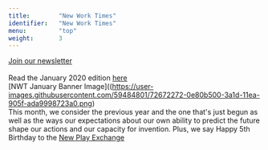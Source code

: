 ```yaml
---
title:        "New Work Times"
identifier:   "New Work Times"
menu:         "top"
weight:       3
---
```


[Join our newsletter](http://eepurl.com/dDpGvT)\
\
Read the January 2020 edition [here](https://mailchi.mp/nnpn/new-work-times-1896132)\
[NWT January Banner Image]((https://user-images.githubusercontent.com/59484801/72672272-0e80b500-3a1d-11ea-905f-ada9998723a0.png)\
This month, we consider the previous year and the one that's just begun as well as the ways our expectations about our own ability to predict the future shape our actions and our capacity for invention. Plus, we say Happy 5th Birthday to the [New Play Exchange](https://newplayexchange.org/)
